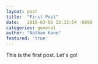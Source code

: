 ```yaml
---
layout: post
title:  "First Post"
date:   2016-03-05 13:33:54 -0800
categories: general
author: "Nathan Kane"
featured: 'true'
---
```

This is the first post. Let's go!
